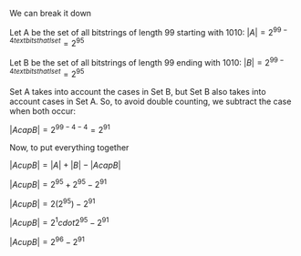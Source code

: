 We can break it down

Let A be the set of all bitstrings of length 99 starting with 1010: $|A|= 2^{99-4 text{ bits that I set}} = 2^{95}$

Let B be the set of all bitstrings of length 99 ending with 1010: $|B|= 2^{99-4 text{ bits that I set}} = 2^{95}$

Set A takes into account the cases in Set B, but Set B also takes into account cases in Set A. So, to avoid double counting, we subtract the case when both occur:

$|A cap B| = 2^{99-4-4} = 2^{91}$

Now, to put everything together

$|A cup B| = |A|+|B|-|A cap B|$

$|A cup B| = 2^{95} + 2^{95} - 2^{91}$

$|A cup B| = 2(2^{95}) - 2^{91}$

$|A cup B| = 2^1 cdot 2^{95} - 2^{91}$

$|A cup B| = 2^{96} - 2^{91}$
